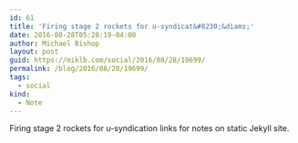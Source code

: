 ```yaml
---
id: 61
title: 'Firing stage 2 rockets for u-syndicat&#8230;&diams;'
date: 2016-08-28T05:28:19-04:00
author: Michael Bishop
layout: post
guid: https://miklb.com/social/2016/08/28/19699/
permalink: /blog/2016/08/28/19699/
tags:
  - social
kind:
  - Note
---
```

<p>Firing stage 2 rockets for u-syndication links for notes on static Jekyll site.</p>